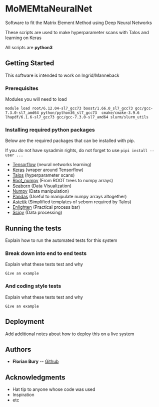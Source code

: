 # MoMEMtaNeuralNet

Software to fit the Matrix Element Method using Deep Neural Networks

These scripts are used to make hyperparameter scans with Talos and learning on Keras

All scripts are **python3**

## Getting Started

This software is intended to work on Ingrid/Manneback 

### Prerequisites

Modules you will need to load
```
module load root/6.12.04-sl7_gcc73 boost/1.66.0_sl7_gcc73 gcc/gcc-7.3.0-sl7_amd64 python/python36_sl7_gcc73  cmake/cmake-3.9.6 lhapdf/6.1.6-sl7_gcc73 gcc/gcc-7.3.0-sl7_amd64 slurm/slurm_utils 

```

### Installing required python packages 

Below are the required packages that can be installed with pip.

If you do not have sysadmin rights, do not forget to use ``` pipi install --user ...  ```

- [Tensorflow](https://www.tensorflow.org/install/pip) (neural networks learning)
- [Keras](https://pypi.org/project/Keras/) (wraper around Tensorflow)
- [Talos](https://pypi.org/project/talos/) (hyperparameter scans)
- [Root_numpy](https://pypi.org/project/root-numpy/) (From ROOT trees to numpy arrays)
- [Seaborn](https://pypi.org/project/seaborn/) (Data Visualization)
- [Numpy](https://pypi.org/project/numpy/) (Data manipulation)
- [Pandas](https://pypi.org/project/pandas/) (Useful to manipulate numpy arrays altogether)
- [Astetik](https://pypi.org/project/astetik/) (Simplified templates of seborn required by Talos)
- [Enlighten](https://pypi.org/project/enlighten/) (Practical process bar)
- [Scipy](https://pypi.org/project/scipy/) (Data processing)


## Running the tests

Explain how to run the automated tests for this system

### Break down into end to end tests

Explain what these tests test and why

```
Give an example
```

### And coding style tests

Explain what these tests test and why

```
Give an example
```

## Deployment

Add additional notes about how to deploy this on a live system

## Authors

* **Florian Bury** -- [Github](https://github.com/FlorianBury)

## Acknowledgments

* Hat tip to anyone whose code was used
* Inspiration
* etc
